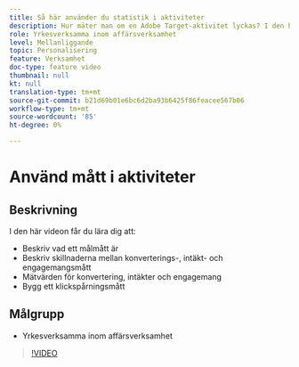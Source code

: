 ```yaml
---
title: Så här använder du statistik i aktiviteter
description: Hur mäter man om en Adobe Target-aktivitet lyckas? I den här videon får du lära dig olika typer av målvärden och hur du använder dem för att mäta aktivitetens prestanda.
role: Yrkesverksamma inom affärsverksamhet
level: Mellanliggande
topic: Personalisering
feature: Verksamhet
doc-type: feature video
thumbnail: null
kt: null
translation-type: tm+mt
source-git-commit: b21d69b01e6bc6d2ba93b6425f86feacee567b06
workflow-type: tm+mt
source-wordcount: '85'
ht-degree: 0%

---
```



# Använd mått i aktiviteter

## Beskrivning

I den här videon får du lära dig att:

* Beskriv vad ett målmått är
* Beskriv skillnaderna mellan konverterings-, intäkt- och engagemangsmått
* Mätvärden för konvertering, intäkter och engagemang
* Bygg ett klickspårningsmått

## Målgrupp

* Yrkesverksamma inom affärsverksamhet

>[!VIDEO](https://video.tv.adobe.com/v/17380/?quality=12)